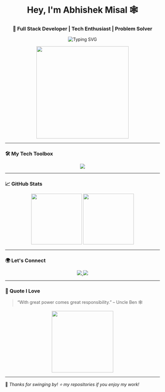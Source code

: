 <h1 align="center">Hey, I'm Abhishek Misal 🕸️</h1>
<h3 align="center">🚀 Full Stack Developer | Tech Enthusiast | Problem Solver</h3>

<p align="center">
  <img src="https://readme-typing-svg.herokuapp.com?font=Fira+Code&size=24&pause=1000&center=true&vCenter=true&color=00F9FF&width=435&lines=Hi+there!+I'm+Abhishek+Misal;Full+Stack+Developer+from+IIIT+Vadodara;Love+to+build+cool+projects+%F0%9F%92%BB" alt="Typing SVG" />
</p>

<!-- Spider-Man Animation -->
<p align="center">
  <img src="https://raw.githubusercontent.com/abhishekmisal2169/abhishekmisal2169/main/spiderman-running.gif" width="300" />
</p>

---

### 🛠️ My Tech Toolbox

<div align="center">
  <img src="https://skillicons.dev/icons?i=java,python,js,ts,react,nextjs,nodejs,express,tailwind,postgres,mongodb,git,github,redis,postman,matlab,prisma" />
</div>

---

### 📈 GitHub Stats

<p align="center">
  <img src="https://github-readme-stats.vercel.app/api?username=abhishekmisal2169&show_icons=true&theme=radical" height="165"/>
  <img src="https://github-readme-streak-stats.herokuapp.com/?user=abhishekmisal2169&theme=dark" height="165"/>
</p>

---

### 🌍 Let's Connect

<p align="center">
  <a href="https://www.linkedin.com/in/abhishekmisal2169/">
    <img src="https://img.shields.io/badge/LinkedIn-blue?style=for-the-badge&logo=linkedin&logoColor=white"/>
  </a>
  <a href="mailto:youremail@example.com">
    <img src="https://img.shields.io/badge/Gmail-red?style=for-the-badge&logo=gmail&logoColor=white"/>
  </a>
</p>

---

### 🎯 Quote I Love

> “With great power comes great responsibility.” – Uncle Ben 🕸️

<p align="center">
  <img src="https://media.giphy.com/media/l0Exk8EUzSLsrErEQ/giphy.gif" width="200">
</p>

---

🧡 _Thanks for swinging by! ⭐ my repositories if you enjoy my work!_


